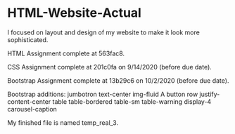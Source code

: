 # HTML-Website-Actual

I focused on layout and design of my website to make it look more sophisticated.

HTML Assignment complete at 563fac8.

CSS Assignment complete at 201c0fa on 9/14/2020 (before due date).

Bootstrap Assignment complete at 13b29c6 on 10/2/2020 (before due date).

Bootstrap additions: 
  jumbotron text-center
  img-fluid
  A button
  row justify-content-center
  table table-bordered table-sm table-warning
  display-4 carousel-caption

My finished file is named temp_real_3.
